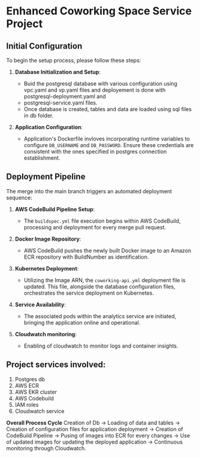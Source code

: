# Enhanced Coworking Space Service Project

## Initial Configuration

To begin the setup process, please follow these steps:

1. **Database Initialization and Setup**:
   - Buid the postgresql database with various configuration using vpc.yaml and vp.yaml files and deployement is done with postgresql-deployment.yaml and
   - postgresql-service.yaml files.
   - Once database is created, tables and data are loaded using sql files in db folder.

2. **Application Configuration**:
   - Application's Dockerfile invloves incorporating runtime variables to configure `DB_USERNAME` and `DB_PASSWORD`. Ensure these credentials are consistent with the ones specified in postgres connection establishment.


## Deployment Pipeline

The merge into the main branch triggers an automated deployment sequence:

1. **AWS CodeBuild Pipeline Setup**:
   - The `buildspec.yml` file execution begins within AWS CodeBuild, processing and deployment for every merge pull request.

2. **Docker Image Repository**:
   - AWS CodeBuild pushes the newly built Docker image to an Amazon ECR repository with BuildNumber as identification.

3. **Kubernetes Deployment**:
   - Utilizing the Image ARN, the `coworking-api.yml` deployment file is updated. This file, alongside the database configuration files, orchestrates the service deployment on Kubernetes.

4. **Service Availability**:
   - The associated pods within the analytics service are initiated, bringing the application online and operational.
5. **Cloudwatch monitoring**:
   - Enabling of cloudwatch to monitor logs and container insights.
     
## Project services involved:
1. Postgres db
2. AWS ECR
3. AWS EKR cluster
4. AWS Codebuild
5. IAM roles
6. Cloudwatch service

**Overall Process Cycle**
Creation of Db -> Loading of data and tables -> Creation of configuration files for application deployment -> Creation of CodeBuild Pipeline -> 
Pusing of images into ECR for every changes -> Use of updated images for updating the deployed application -> Continuous monitoring through Cloudwatch.
